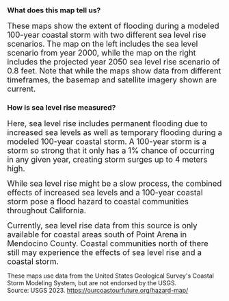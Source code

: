 
### What does this map tell us?
<span style="font-size:18px;">These maps show the extent of flooding during a modeled 100-year coastal storm with two different sea level rise scenarios. The map on the left includes the sea level scenario from year 2000, while the map on the right includes the projected year 2050 sea level rise scenario of 0.8 feet. Note that while the maps show data from different timeframes, the basemap and satellite imagery shown are current.</span>

### How is sea level rise measured?
<span style="font-size:18px;">Here, sea level rise includes permanent flooding due to increased sea levels as well as temporary flooding during a modeled 100-year coastal storm. A 100-year storm is a storm so strong that it only has a 1% chance of occurring in any given year, creating storm surges up to 4 meters high.

<span style="font-size:18px;">While sea level rise might be a slow process, the combined effects of increased sea levels and a 100-year coastal storm pose a flood hazard to coastal communities throughout California.</span>

<span style="font-size:18px;">Currently, sea level rise data from this source is only available for coastal areas south of Point Arena in Mendocino County. Coastal communities north of there still may experience the effects of sea level rise and a coastal storm.</span>

These maps use data from the United States Geological Survey's Coastal Storm Modeling System, but are not endorsed by the USGS. <br>
Source: USGS 2023. https://ourcoastourfuture.org/hazard-map/
